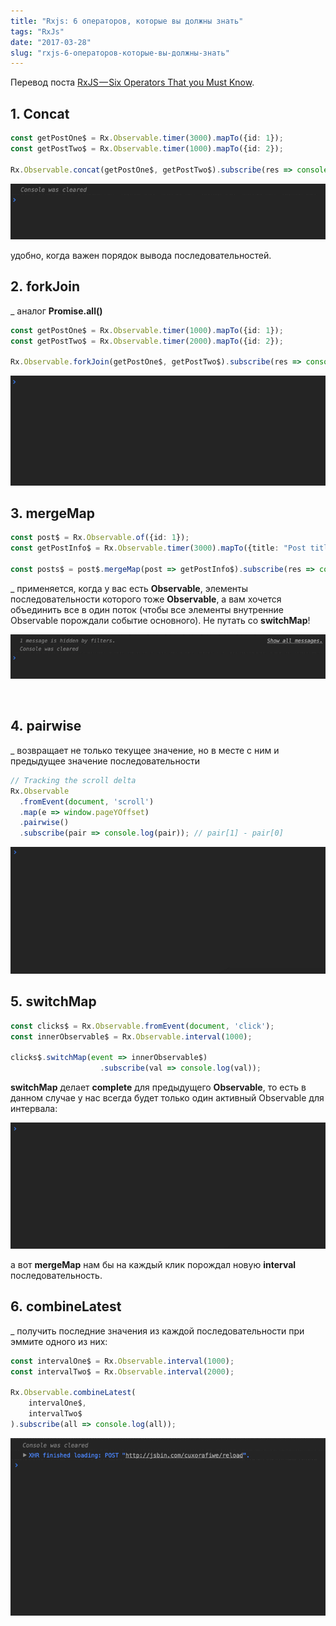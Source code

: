 ```yaml
---
title: "Rxjs: 6 операторов, которые вы должны знать"
tags: "RxJs"
date: "2017-03-28"
slug: "rxjs-6-операторов-которые-вы-должны-знать"
---
```


Перевод поста [RxJS — Six Operators That you Must Know](https://netbasal.com/rxjs-six-operators-that-you-must-know-5ed3b6e238a0#.6c599ctsl).

## 1\. Concat

```typescript
const getPostOne$ = Rx.Observable.timer(3000).mapTo({id: 1});
const getPostTwo$ = Rx.Observable.timer(1000).mapTo({id: 2});

Rx.Observable.concat(getPostOne$, getPostTwo$).subscribe(res => console.log(res));
```

![](images/1-aQ_6079QZclqyzdyGRe9cQ.gif)

удобно, когда важен порядок вывода последовательностей.

## 2. forkJoin

_ аналог **Promise.all()**

```typescript
const getPostOne$ = Rx.Observable.timer(1000).mapTo({id: 1});
const getPostTwo$ = Rx.Observable.timer(2000).mapTo({id: 2});

Rx.Observable.forkJoin(getPostOne$, getPostTwo$).subscribe(res => console.log(res)) 
```

![](images/1-3GfSzQY-D4LJ1Qbemjfzzg.gif)

## 3\. mergeMap

```typescript
const post$ = Rx.Observable.of({id: 1});
const getPostInfo$ = Rx.Observable.timer(3000).mapTo({title: "Post title"});

const posts$ = post$.mergeMap(post => getPostInfo$).subscribe(res => console.log(res));
```

_ применяется, когда у вас есть **Observable**, элементы последовательности которого тоже **Observable**, а вам хочется объединить все в один поток (чтобы все элементы внутренние Observable порождали событие основного). Не путать со **switchMap**!

![](images/1-kHit0W9nFk2U3-sA7Y936g.gif)

 

## 4. pairwise

_ возвращает не только текущее значение, но в месте с ним и предыдущее значение последовательности

```typescript
// Tracking the scroll delta
Rx.Observable
  .fromEvent(document, 'scroll')
  .map(e => window.pageYOffset)
  .pairwise()
  .subscribe(pair => console.log(pair)); // pair[1] - pair[0]
```  

![](images/1-rBxLNG7G_IaXPN_RqBjh6g.gif)

## 5. switchMap

```typescript
const clicks$ = Rx.Observable.fromEvent(document, 'click');
const innerObservable$ = Rx.Observable.interval(1000);

clicks$.switchMap(event => innerObservable$)
                    .subscribe(val => console.log(val));
```

**switchMap** делает **complete** для предыдущего **Observable**, то есть в данном случае у нас всегда будет только один активный Observable для интервала:

![](images/1-9JBxpAbdJtcvxZ7DT9t54A.gif)

а вот **mergeMap** нам бы на каждый клик порождал новую **interval** последовательность.

## 6. combineLatest

_ получить последние значения из каждой последовательности при эммите одного из них:

```typescript
const intervalOne$ = Rx.Observable.interval(1000);
const intervalTwo$ = Rx.Observable.interval(2000);

Rx.Observable.combineLatest(
    intervalOne$,
    intervalTwo$ 
).subscribe(all => console.log(all));
```

![](images/1-vTgRTk8kjyw68kbOS7GByg.gif)
